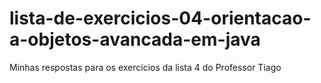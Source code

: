 # lista-de-exercicios-04-orientacao-a-objetos-avancada-em-java
Minhas respostas para os exercícios da lista 4 do Professor Tiago
